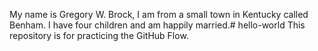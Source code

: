My name is Gregory W. Brock, I am from a small town in Kentucky called Benham. I have four children and am happily married.# hello-world
This repository is for practicing the GitHub Flow.
